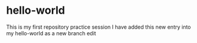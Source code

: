 # hello-world
This is my first repository practice session
I have added this new entry into my hello-world as a new branch edit
